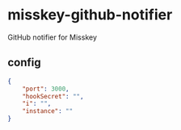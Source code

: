 # misskey-github-notifier
GitHub notifier for Misskey

## config
``` json
{
	"port": 3000,
	"hookSecret": "",
	"i": "",
	"instance": ""
}
```
